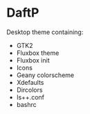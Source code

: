 # DaftP
Desktop theme containing:
* GTK2
* Fluxbox theme
* Fluxbox init
* Icons
* Geany colorscheme
* Xdefaults
* Dircolors
* ls++.conf
* bashrc
